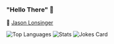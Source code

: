 ### "Hello There" 🧔  
:link:
[Jason Lonsinger](https://jasonlonsinger.wordpress.com)

![Top Languages](https://github-readme-stats.vercel.app/api/top-langs/?username=suptoasty&show_icons=true&theme=tokyonight&hide=ShaderLab)
![Stats](https://github-readme-stats.vercel.app/api?username=suptoasty&show_icons=true&theme=tokyonight)
![Jokes Card](https://readme-jokes.vercel.app/api)  
<!-- 
<a href="https://www.buymeacoffee.com/jasonlonsinger" target="_blank"><img src="https://cdn.buymeacoffee.com/buttons/default-blue.png" alt="Buy Me A Coffee" height="41" width="174"></a>
[![ko-fi](https://www.ko-fi.com/img/githubbutton_sm.svg)](https://ko-fi.com/S6S21RZGA)
-->

<!--
<a href="https://github.com/suptoasty/IWannaBeTheRevenge">
  <img align="left" src="https://github-readme-stats.vercel.app/api/pin/?username=suptoasty&repo=IWannaBeTheRevenge&show_icons=true&theme=tokyonight" />
</a>
<a href="https://github.com/suptoasty/Asteroids">
  <img align="left" src="https://github-readme-stats.vercel.app/api/pin/?username=suptoasty&repo=Asteroids&show_icons=true&theme=tokyonight" />
</a>
-->
